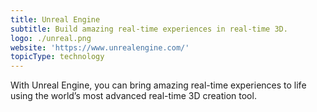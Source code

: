 ```yaml
---
title: Unreal Engine
subtitle: Build amazing real-time experiences in real-time 3D.
logo: ./unreal.png
website: 'https://www.unrealengine.com/'
topicType: technology
---
```


With Unreal Engine, you can bring amazing real-time experiences to life using the world’s most advanced real-time 3D creation tool.
